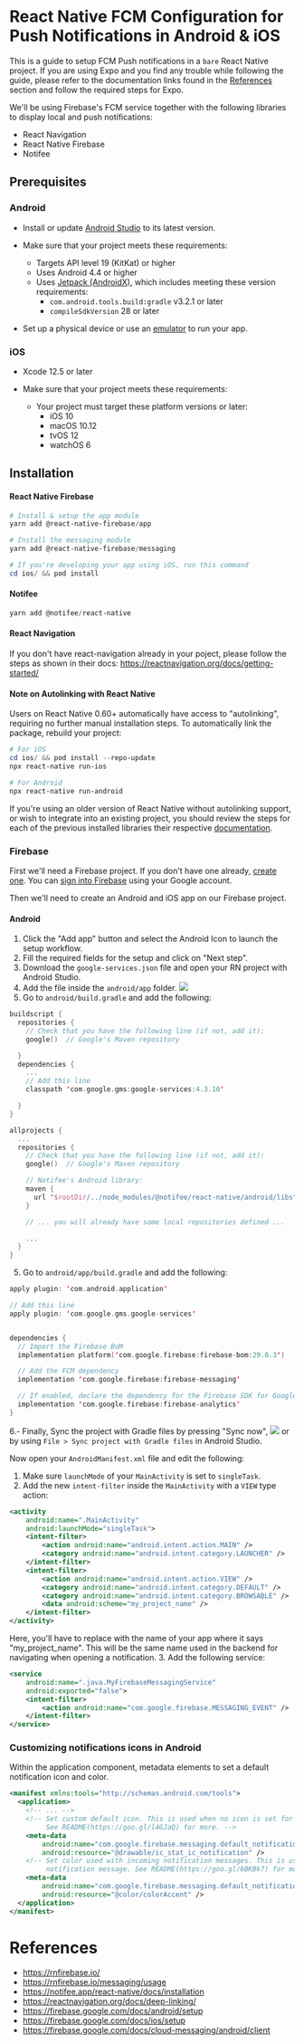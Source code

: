# React Native FCM Configuration for Push Notifications in Android & iOS

This is a guide to setup FCM Push notifications in a `bare` React Native project. If you are using Expo and you find any trouble while following the guide, please refer to the documentation links found in the [References](#references) section and follow the required steps for Expo.

We'll be using Firebase's FCM service together with the following libraries to display local and push notifications:

- React Navigation
- React Native Firebase
- Notifee

## Prerequisites

### Android

- Install or update [Android Studio](https://developer.android.com/sdk) to its latest version.

- Make sure that your project meets these requirements:

  - Targets API level 19 (KitKat) or higher
  - Uses Android 4.4 or higher
  - Uses [Jetpack (AndroidX)](https://developer.android.com/jetpack/androidx/migrate), which includes meeting these version requirements:
    - `com.android.tools.build:gradle` v3.2.1 or later
    - `compileSdkVersion` 28 or later

- Set up a physical device or use an [emulator](https://developer.android.com/studio/run/managing-avds) to run your app.

### iOS

- Xcode 12.5 or later
- Make sure that your project meets these requirements:

  - Your project must target these platform versions or later:
    - iOS 10
    - macOS 10.12
    - tvOS 12
    - watchOS 6

## Installation

#### React Native Firebase

```powershell
# Install & setup the app module
yarn add @react-native-firebase/app

# Install the messaging module
yarn add @react-native-firebase/messaging

# If you're developing your app using iOS, run this command
cd ios/ && pod install
```

#### Notifee

```powershell
yarn add @notifee/react-native
```

#### React Navigation

If you don't have react-navigation already in your poject, please follow the steps as shown in their docs: https://reactnavigation.org/docs/getting-started/

#### Note on Autolinking with React Native

Users on React Native 0.60+ automatically have access to "autolinking", requiring no further manual installation steps. To automatically link the package, rebuild your project:

```powershell
# For iOS
cd ios/ && pod install --repo-update
npx react-native run-ios

# For Android
npx react-native run-android
```

If you're using an older version of React Native without autolinking support, or wish to integrate into an existing project, you should review the steps for each of the previous installed libraries their respective [documentation](#references).

### Firebase

First we'll need a Firebase project. If you don't have one already, [create one](https://console.firebase.google.com/). You can [sign into Firebase](https://console.firebase.google.com/) using your Google account.

Then we'll need to create an Android and iOS app on our Firebase project.

#### Android

1. Click the "Add app" button and select the Android Icon to launch the setup workflow.
2. Fill the required fields for the setup and click on "Next step".
3. Download the `google-services.json` file and open your RN project with Android Studio.
4. Add the file inside the `android/app` folder.
   ![](https://www.gstatic.com/mobilesdk/160426_mobilesdk/images/android_studio_project_panel@2x.png)
5. Go to `android/build.gradle` and add the following:

```kotlin
buildscript {
  repositories {
    // Check that you have the following line (if not, add it):
    google()  // Google's Maven repository

  }
  dependencies {
    ...
    // Add this line
    classpath 'com.google.gms:google-services:4.3.10'

  }
}

allprojects {
  ...
  repositories {
    // Check that you have the following line (if not, add it):
    google()  // Google's Maven repository

    // Notifee's Android library:
    maven {
      url "$rootDir/../node_modules/@notifee/react-native/android/libs"
    }

    // ... you will already have some local repositories defined ...

    ...
  }
}
```

5. Go to `android/app/build.gradle` and add the following:

```kotlin
apply plugin: 'com.android.application'

// Add this line
apply plugin: 'com.google.gms.google-services'


dependencies {
  // Import the Firebase BoM
  implementation platform('com.google.firebase:firebase-bom:29.0.3')

  // Add the FCM dependency
  implementation 'com.google.firebase:firebase-messaging'

  // If enabled, declare the dependency for the Firebase SDK for Google Analytics
  implementation 'com.google.firebase:firebase-analytics'
}
```

6.- Finally, Sync the project with Gradle files by pressing "Sync now", ![](https://www.gstatic.com/mobilesdk/160330_mobilesdk/images/android_studio_gradle_changed_butterbar@2x.png)
or by using `File > Sync project with Gradle files` in Android Studio.

Now open your `AndroidManifest.xml` file and edit the following:

1. Make sure `launchMode` of your `MainActivity` is set to `singleTask`.
2. Add the new `intent-filter` inside the `MainActivity` with a `VIEW` type action:

```xml
<activity
    android:name=".MainActivity"
    android:launchMode="singleTask">
    <intent-filter>
        <action android:name="android.intent.action.MAIN" />
        <category android:name="android.intent.category.LAUNCHER" />
    </intent-filter>
    <intent-filter>
        <action android:name="android.intent.action.VIEW" />
        <category android:name="android.intent.category.DEFAULT" />
        <category android:name="android.intent.category.BROWSABLE" />
        <data android:scheme="my_project_name" />
    </intent-filter>
</activity>
```

Here, you'll have to replace with the name of your app where it says "my_project_name". This will be the same name used in the backend for navigating when opening a notification. 3. Add the following service:

```xml
<service
    android:name=".java.MyFirebaseMessagingService"
    android:exported="false">
    <intent-filter>
        <action android:name="com.google.firebase.MESSAGING_EVENT" />
    </intent-filter>
</service>
```

### Customizing notifications icons in Android

Within the application component, metadata elements to set a default notification icon and color.

```xml
<manifest xmlns:tools="http://schemas.android.com/tools">
  <application>
    <!-- ... -->
    <!-- Set custom default icon. This is used when no icon is set for incoming notification messages.
         See README(https://goo.gl/l4GJaQ) for more. -->
    <meta-data
        android:name="com.google.firebase.messaging.default_notification_icon"
        android:resource="@drawable/ic_stat_ic_notification" />
    <!-- Set color used with incoming notification messages. This is used when no color is set for the incoming
         notification message. See README(https://goo.gl/6BKBk7) for more. -->
    <meta-data
        android:name="com.google.firebase.messaging.default_notification_color"
        android:resource="@color/colorAccent" />
  </application>
</manifest>
```

# References

- https://rnfirebase.io/
- https://rnfirebase.io/messaging/usage
- https://notifee.app/react-native/docs/installation
- https://reactnavigation.org/docs/deep-linking/
- https://firebase.google.com/docs/android/setup
- https://firebase.google.com/docs/ios/setup
- https://firebase.google.com/docs/cloud-messaging/android/client

